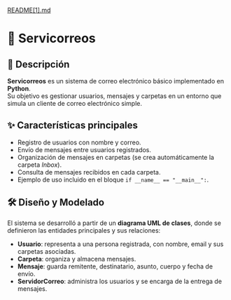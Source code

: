 [README[1].md](https://github.com/user-attachments/files/22437999/README.1.md)
# 📧 Servicorreos

## 📌 Descripción
**Servicorreos** es un sistema de correo electrónico básico implementado en **Python**.  
Su objetivo es gestionar usuarios, mensajes y carpetas en un entorno que simula un cliente de correo electrónico simple.

## ✨ Características principales
- Registro de usuarios con nombre y correo.
- Envío de mensajes entre usuarios registrados.
- Organización de mensajes en carpetas (se crea automáticamente la carpeta *Inbox*).
- Consulta de mensajes recibidos en cada carpeta.
- Ejemplo de uso incluido en el bloque `if __name__ == "__main__":`.

## 🛠️ Diseño y Modelado
El sistema se desarrolló a partir de un **diagrama UML de clases**, donde se definieron las entidades principales y sus relaciones:

- **Usuario**: representa a una persona registrada, con nombre, email y sus carpetas asociadas.  
- **Carpeta**: organiza y almacena mensajes.  
- **Mensaje**: guarda remitente, destinatario, asunto, cuerpo y fecha de envío.  
- **ServidorCorreo**: administra los usuarios y se encarga de la entrega de mensajes.  

